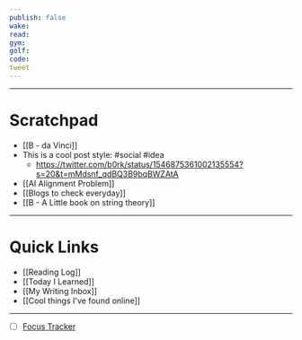```yaml
---
publish: false
wake:
read:
gym:
golf:
code:
tweet
---
```

***
# Scratchpad
- [[B - da Vinci]]
- This is a cool post style: #social #idea 
	- https://twitter.com/b0rk/status/1546875361002135554?s=20&t=mMdsnf_qdBQ3B9bqBWZAtA
- [[AI Alignment Problem]]
- [[Blogs to check everyday]]
- [[B - A Little book on string theory]]



---
# Quick Links
- [[Reading Log]]
- [[Today I Learned]]
- [[My Writing Inbox]]
- [[Cool things I've found online]]

***
- [ ] [Focus Tracker](https://docs.google.com/spreadsheets/d/18ZL9CSRxE2z7pTKcaPGe3749GMO9Ov2UjVsRMQqShBk/edit#gid=696776801)